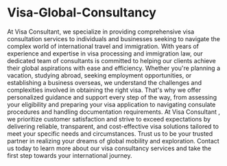 # Visa-Global-Consultancy

At Visa Consultant, we specialize in providing comprehensive visa consultation services to individuals and businesses seeking to navigate the complex world of international travel and immigration. With years of experience and expertise in visa processing and immigration law, our dedicated team of consultants is committed to helping our clients achieve their global aspirations with ease and efficiency.
Whether you're planning a vacation, studying abroad, seeking employment opportunities, or establishing a business overseas, we understand the challenges and complexities involved in obtaining the right visa. That's why we offer personalized guidance and support every step of the way, from assessing your eligibility and preparing your visa application to navigating consulate procedures and handling documentation requirements.
At Visa Consultant , we prioritize customer satisfaction and strive to exceed expectations by delivering reliable, transparent, and cost-effective visa solutions tailored to meet your specific needs and circumstances. Trust us to be your trusted partner in realizing your dreams of global mobility and exploration. Contact us today to learn more about our visa consultancy services and take the first step towards your international journey.

